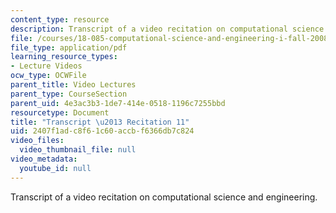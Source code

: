 ```yaml
---
content_type: resource
description: Transcript of a video recitation on computational science and engineering.
file: /courses/18-085-computational-science-and-engineering-i-fall-2008/2407f1adc8f61c60accbf6366db7c824_18-085F08-R11.pdf
file_type: application/pdf
learning_resource_types:
- Lecture Videos
ocw_type: OCWFile
parent_title: Video Lectures
parent_type: CourseSection
parent_uid: 4e3ac3b3-1de7-414e-0518-1196c7255bbd
resourcetype: Document
title: "Transcript \u2013 Recitation 11"
uid: 2407f1ad-c8f6-1c60-accb-f6366db7c824
video_files:
  video_thumbnail_file: null
video_metadata:
  youtube_id: null
---
```

Transcript of a video recitation on computational science and engineering.

